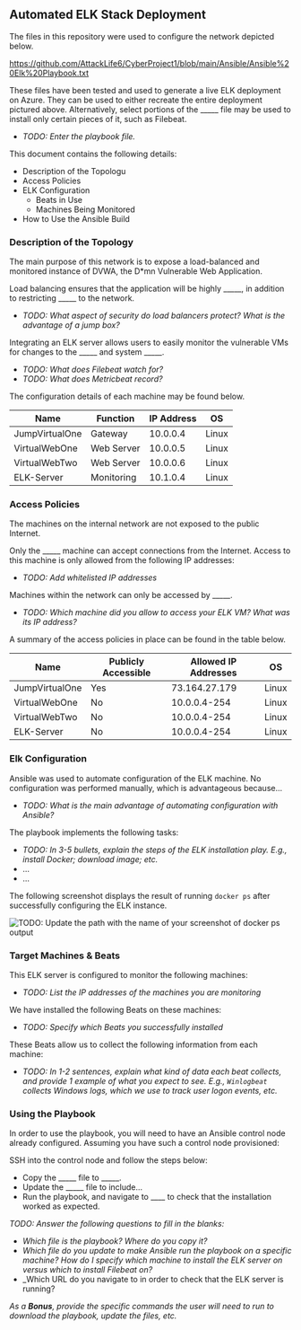 ## Automated ELK Stack Deployment

The files in this repository were used to configure the network depicted below.

https://github.com/AttackLife6/CyberProject1/blob/main/Ansible/Ansible%20Elk%20Playbook.txt

These files have been tested and used to generate a live ELK deployment on Azure. They can be used to either recreate the entire deployment pictured above. Alternatively, select portions of the _____ file may be used to install only certain pieces of it, such as Filebeat.

  - _TODO: Enter the playbook file._

This document contains the following details:
- Description of the Topologu
- Access Policies
- ELK Configuration
  - Beats in Use
  - Machines Being Monitored
- How to Use the Ansible Build


### Description of the Topology

The main purpose of this network is to expose a load-balanced and monitored instance of DVWA, the D*mn Vulnerable Web Application.

Load balancing ensures that the application will be highly _____, in addition to restricting _____ to the network.
- _TODO: What aspect of security do load balancers protect? What is the advantage of a jump box?_

Integrating an ELK server allows users to easily monitor the vulnerable VMs for changes to the _____ and system _____.
- _TODO: What does Filebeat watch for?_
- _TODO: What does Metricbeat record?_

The configuration details of each machine may be found below.

|      Name            	|      Function   	|      IP Address 	|      OS      	|
|----------------------	|-----------------	|-----------------	|--------------	|
|     JumpVirtualOne   	|     Gateway     	|     10.0.0.4    	|     Linux    	|
|     VirtualWebOne    	|     Web Server  	|     10.0.0.5    	|     Linux    	|
|     VirtualWebTwo    	|     Web Server  	|     10.0.0.6    	|     Linux    	|
|     ELK-Server       	|     Monitoring  	|     10.1.0.4    	|     Linux    	|

### Access Policies

The machines on the internal network are not exposed to the public Internet. 

Only the _____ machine can accept connections from the Internet. Access to this machine is only allowed from the following IP addresses:
- _TODO: Add whitelisted IP addresses_

Machines within the network can only be accessed by _____.
- _TODO: Which machine did you allow to access your ELK VM? What was its IP address?_

A summary of the access policies in place can be found in the table below.

|      Name             	|      Publicly Accessible     	|      Allowed IP Addresses     	|      OS      	|
|-----------------------	|------------------------------	|-------------------------------	|--------------	|
|     JumpVirtualOne    	|     Yes                      	|     73.164.27.179             	|     Linux    	|
|     VirtualWebOne     	|     No                       	|     10.0.0.4-254              	|     Linux    	|
|     VirtualWebTwo     	|     No                       	|     10.0.0.4-254              	|     Linux    	|
|     ELK-Server        	|     No                       	|     10.0.0.4-254              	|     Linux    	|

### Elk Configuration

Ansible was used to automate configuration of the ELK machine. No configuration was performed manually, which is advantageous because...
- _TODO: What is the main advantage of automating configuration with Ansible?_

The playbook implements the following tasks:
- _TODO: In 3-5 bullets, explain the steps of the ELK installation play. E.g., install Docker; download image; etc._
- ...
- ...

The following screenshot displays the result of running `docker ps` after successfully configuring the ELK instance.

![TODO: Update the path with the name of your screenshot of docker ps output](Images/docker_ps_output.png)

### Target Machines & Beats
This ELK server is configured to monitor the following machines:
- _TODO: List the IP addresses of the machines you are monitoring_

We have installed the following Beats on these machines:
- _TODO: Specify which Beats you successfully installed_

These Beats allow us to collect the following information from each machine:
- _TODO: In 1-2 sentences, explain what kind of data each beat collects, and provide 1 example of what you expect to see. E.g., `Winlogbeat` collects Windows logs, which we use to track user logon events, etc._

### Using the Playbook
In order to use the playbook, you will need to have an Ansible control node already configured. Assuming you have such a control node provisioned: 

SSH into the control node and follow the steps below:
- Copy the _____ file to _____.
- Update the _____ file to include...
- Run the playbook, and navigate to ____ to check that the installation worked as expected.

_TODO: Answer the following questions to fill in the blanks:_
- _Which file is the playbook? Where do you copy it?_
- _Which file do you update to make Ansible run the playbook on a specific machine? How do I specify which machine to install the ELK server on versus which to install Filebeat on?_
- _Which URL do you navigate to in order to check that the ELK server is running?

_As a **Bonus**, provide the specific commands the user will need to run to download the playbook, update the files, etc._
